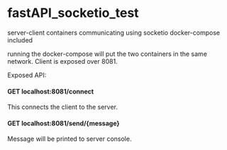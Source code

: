 # fastAPI_socketio_test
server-client containers communicating using socketio docker-compose included

running the docker-compose will put the two containers in the same network. Client is exposed over 8081.

Exposed API:  
#### GET localhost:8081/connect  
This connects the client to the server.  
  
#### GET localhost:8081/send/{message}  
Message will be printed to server console.  
